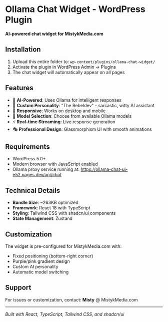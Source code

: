 # Ollama Chat Widget - WordPress Plugin

**AI-powered chat widget for MistykMedia.com**

## Installation

1. Upload this entire folder to: `wp-content/plugins/ollama-chat-widget/`
2. Activate the plugin in WordPress Admin → Plugins
3. The chat widget will automatically appear on all pages

## Features

- 🤖 **AI-Powered**: Uses Ollama for intelligent responses
- 🎨 **Custom Personality**: "The Rebeldev" - sarcastic, witty AI assistant
- 📱 **Responsive**: Works on desktop and mobile
- 🔄 **Model Selection**: Choose from available Ollama models
- ⚡ **Real-time Streaming**: Live response generation
- 🎭 **Professional Design**: Glassmorphism UI with smooth animations

## Requirements

- WordPress 5.0+
- Modern browser with JavaScript enabled
- Ollama proxy service running at: <https://ollama-chat-ui-e52.pages.dev/api/chat>

## Technical Details

- **Bundle Size**: ~263KB optimized
- **Framework**: React 18 with TypeScript
- **Styling**: Tailwind CSS with shadcn/ui components
- **State Management**: Zustand

## Customization

The widget is pre-configured for MistykMedia.com with:
- Fixed positioning (bottom-right corner)
- Purple/pink gradient design
- Custom AI personality
- Automatic model switching

## Support

For issues or customization, contact: **Misty** @ MistykMedia.com

---

*Built with React, TypeScript, Tailwind CSS, and shadcn/ui*
